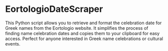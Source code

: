 # EortologioDateScraper
This Python script allows you to retrieve and format the celebration date for Greek names from the Eortologio website. It simplifies the process of finding name celebration dates and copies them to your clipboard for easy access. Perfect for anyone interested in Greek name celebrations or cultural events.
